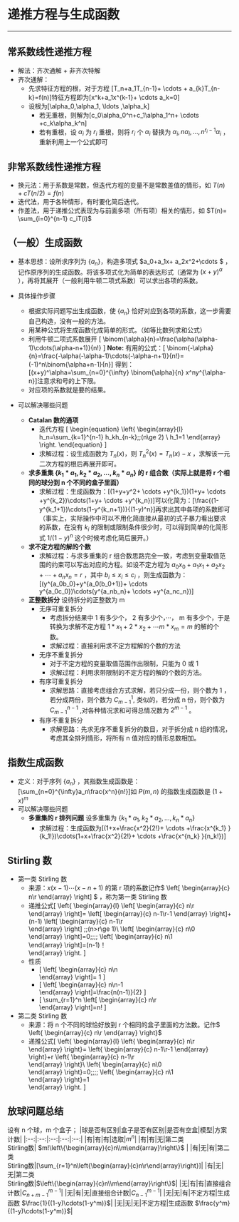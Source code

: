 # 递推方程与生成函数
---
## 常系数线性递推方程
* 解法：齐次通解 + 非齐次特解
* 齐次通解：
    * 先求特征方程的根，对于方程 \[T_n+a_1T_{n-1}+ \cdots + a_{k}T_{n-k}=f(n)\]特征方程即为\[x^k+a_1x^{k-1}+ \cdots a_k=0\]
    * 设根为\[\alpha_0,\alpha_1, \ldots ,\alpha_k\]
        * 若无重根，则解为\[c_0\alpha_0^n+c_1\alpha_1^n+ \cdots +c_k\alpha_k^n\]
        * 若有重根，设 $\alpha_i$ 为 $r_i$ 重根，则将 $r_i$ 个 $\alpha_i$ 替换为 $\alpha_i,n\alpha_i, \ldots ,n^{r_i-1}\alpha_i$ ，重新利用上一个公式即可

## 非常系数线性递推方程
* 换元法：用于系数是常数，但迭代方程的变量不是常数差值的情形，如 $T(n)+cT(n/2)=f(n)$
* 迭代法，用于各种情形，有时要化简后迭代。
* 作差法，用于递推公式表现为与前面多项（所有项）相关的情形，如 $T(n)= \sum_{i=0}^{n-1} c_iT(i)$

## （一般）生成函数
* 基本思想：设所求序列为 $\{a_n\}$，构造多项式 $a_0+a_1x+ a_2x^2+\cdots $ ，记作原序列的生成函数。将该多项式化为简单的表达形式（通常为 $(x+y)^\alpha$ ），再将其展开（一般利用牛顿二项式系数）可以求出各项的系数。

* 具体操作步骤
    * 根据实际问题写出生成函数，使 $\{a_n\}$ 恰好对应到各项的系数，这一步需要自己构造，没有一般的方法。
    * 用某种公式将生成函数化成简单的形式。（如等比数列求和公式）
    * 利用牛顿二项式系数展开
    \[ \binom{\alpha}{n}=\frac{\alpha(\alpha-1)\cdots(\alpha-n+1)}{n!} \]
    __Note:__ 有用的公式：\[ \binom{-\alpha}{n}=\frac{-\alpha(-\alpha-1)\cdots(-\alpha-n+1)}{n!}=(-1)^n\binom{\alpha+n-1}{n}\]
    得到：\[(x+y)^\alpha=\sum_{n=0}^{\infty} \binom{\alpha}{n} x^ny^{\alpha-n}\]注意求和号的上下限。
    * 对应项的系数就是要的结果。

* 可以解决哪些问题
    * __Catalan 数的通项__
        * 迭代方程
        \[
        \begin{equation}
            \left\{
                \begin{array}{l}
                    h_n=\sum_{k=1}^{n-1} h_kh_{n-k}\;\;(n\ge 2) \\
                    h_1=1
                \end{array}
            \right.
        \end{equation}
        \]
        * 求解过程：设生成函数为 $T_n(x)$，则 $T_n^2(x)=T_n(x)-x$ ，求解该一元二次方程的根后再展开即可。
    * __求多重集 $\{k_1*a_1,k_2*a_2, \ldots ,k_n*a_n\}$ 的 r 组合数（实际上就是将 r 个相同的球分到 n 个不同的盒子里面）__
        * 求解过程：生成函数为：\[(1+y+y^2+ \cdots +y^{k_1})(1+y+ \cdots +y^{k_2})\cdots(1+y+ \cdots +y^{k_n})\]可以化简为：\[\frac{(1-y^{k_1+1})\cdots(1-y^{k_n+1})}{(1-y)^n}\]再求出其中各项的系数即可（事实上，实际操作中可以不用化简直接从最初的式子暴力看出要求的系数，在没有 $k_i$ 的限制或限制条件很少时，可以得到简单的化简形式 $1/(1-y)^n$ 这个时候考虑化简后展开。）
    * __求不定方程的解的个数__
        * 求解过程：与求多重集的 r 组合数思路完全一致，考虑到变量取值范围的约束可以写出对应的方程。如设不定方程为 $a_0x_0 + a_1x_1 + a_2x_2 + \cdots +a_nx_n = r$ ，其中 $b_i\le x_i \le c_i$ ，则生成函数为：\[(y^{a_0b_0}+y^{a_0(b_0+1)}+ \cdots y^{a_0c_0})\cdots(y^{a_nb_n}+ \cdots +y^{a_nc_n})\]
    * __正整数拆分__
        设待拆分的正整数为 m 
        * 无序可重复拆分
            * 考虑拆分结果中 1 有多少个， 2 有多少个，···， m 有多少个，于是转换为求解不定方程 $1*x_1+2*x_2+ \cdots m*x_m = m$ 的解的个数。
            * 求解过程：直接利用求不定方程解的个数的方法
        * 无序不重复拆分
            * 对于不定方程的变量取值范围作出限制，只能为 0 或 1 
            * 求解过程：利用求带限制的不定方程的解的个数的方法。
        * 有序可重复拆分
            * 求解思路：直接考虑组合方式求解，若只分成一份，则个数为 1 ，若分成两份，则个数为 $C_{m-1}^1$, 类似的，若分成 n 份，则个数为 $C_{m-1}^{n-1}$ ,对各种情况求和可得总情况数为 $2^{m-1}$ 。
        * 有序不重复拆分
            * 求解思路：先求无序不重复拆分的数目，对于拆分成 n 组的情况，考虑其全排列情形，将所有 n 值对应的情形总数相加。
## 指数生成函数
* 定义：对于序列 $\{a_n\}$ ，其指数生成函数是：\[\sum_{n=0}^{\infty}a_n\frac{x^n}{n!}\]如 $P(m,n)$ 的指数生成函数是 $(1+x)^m$
* 可以解决哪些问题
    * __多重集的 r 排列问题__
        设多重集为 $\{k_1*a_1,k_2*a_2, \ldots ,k_n*a_n\}$
        * 求解过程：生成函数为\[(1+x+\frac{x^2}{2!}+ \cdots +\frac{x^{k_1} }{k_1!})\cdots(1+x+\frac{x^2}{2!}+ \cdots +\frac{x^{n_k} }{n_k!})\]
## Stirling 数
* 第一类 Stirling 数
    * 来源：$x(x-1)\cdots(x-n+1)$ 的第 r 项的系数记作$
        \left[
            \begin{array}{c}
                n\\r
            \end{array}
        \right]
        $ ，称为第一类 Stirling 数
    * 递推公式\[
        \left\{
            \begin{array}{l}
                \left[
                \begin{array}{c}
                    n\\r    
                \end{array}
                \right]=
                \left[
                    \begin{array}{c}
                        n-1\\r-1
                    \end{array}
                \right]+(n-1)
                \left[
                \begin{array}{c}
                    n-1\\r    
                \end{array}
                \right] \;\;(n>r\ge 1)\\
                \left[
                \begin{array}{c}
                    n\\0    
                \end{array}
                \right]=0\;\;\;\;
                \left[
                \begin{array}{c}
                    n\\1    
                \end{array}
                \right]=(n-1)！                
            \end{array}
        \right.
        \]
    * 性质
        * \[
            \left[
                \begin{array}{c}
                    n\\n    
                \end{array}
            \right]= 1
        \]
        * \[
            \left[
                \begin{array}{c}
                    n\\n-1    
                \end{array}
            \right]=\frac{n(n-1)}{2}
            \]
        * \[
            \sum_{r=1}^n
            \left[
                \begin{array}{c}
                    n\\r    
                \end{array}
            \right]=n!
            \]
* 第二类 Stirling 数
    * 来源：将 n 个不同的球恰好放到 r 个相同的盒子里面的方法数。记作$
    \left\{
    \begin{array}{c}
        n\\r
    \end{array}
    \right\}$
    * 递推公式\[
        \left\{
            \begin{array}{l}
                \left\{
                \begin{array}{c}
                    n\\r    
                \end{array}
                \right\}=
                \left\{
                    \begin{array}{c}
                        n-1\\r-1
                    \end{array}
                \right\}+r
                \left\{
                \begin{array}{c}
                    n-1\\r    
                \end{array}
                \right\}\\
                \left\{
                \begin{array}{c}
                    n\\0    
                \end{array}
                \right\}=0\;\;\;\;
                \left\{
                \begin{array}{c}
                    n\\1    
                \end{array}
                \right\}=1                
            \end{array}
        \right.
    \]
## 放球问题总结
设有 n 个球，m 个盒子；
|球是否有区别|盒子是否有区别|是否有空盒|模型|方案计数|
|:--:|:--:|:--:|:--:|:--:|
|有|有|有|选取|$m^n$|
|有|有|无|第二类<br/>Stirling数| $m!\left\{\begin{array}{c}n\\m\end{array}\right\}$ |
|有|无|有|第二类<br/>Stirling数|\[\sum_{r=1}^n\left\{\begin{array}{c}n\\r\end{array}\right\}\]|
|有|无|无|第二类<br/>Stirling数|$\left\{\begin{array}{c}n\\m\end{array}\right\}$|
|无|有|有|直接组合计数|$C_{n+m-1}^{m-1}$|
|无|有|无|直接组合计数|$C_{n-1}^{m-1}$|
|无|无|有|不定方程|生成函数 $\frac{1}{(1-y)\cdots(1-y^m)}$|
|无|无|无|不定方程|生成函数 $\frac{y^m}{(1-y)\cdots(1-y^m)}$|
